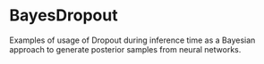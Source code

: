 # BayesDropout

Examples of usage of Dropout during inference time as a Bayesian approach to generate posterior samples from neural networks.
